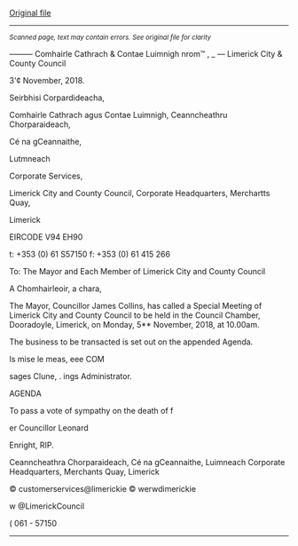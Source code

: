 [Original file](https://www.limerick.ie/sites/default/files/media/documents/2018-11/Agenda%20-%20Special%20Meeting%20of%20Limerick%20City%20and%20County%20Council%205-11-18.pdf)

---
*<small>Scanned page, text may contain errors. See original file for clarity</small>*  

_—_—_—_ Comhairle Cathrach
& Contae Luimnigh
nrom™ , _
— Limerick City
& County Council

3'¢ November, 2018.

Seirbhisi Corpardideacha,

Comhairle Cathrach agus Contae Luimnigh,
Ceanncheathru Chorparaideach,

Cé na gCeannaithe,

Lutmneach

Corporate Services,

Limerick City and County Council,
Corporate Headquarters,
Merchartts Quay,

Limerick

EIRCODE V94 EH90

t: +353 (0) 61 S57150
f: +353 (0) 61 415 266

To: The Mayor and Each Member of Limerick City and County Council

A Chomhairleoir, a chara,

The Mayor, Councillor James Collins, has called a Special Meeting of Limerick
City and County Council to be held in the Council Chamber, Dooradoyle,
Limerick, on Monday, 5** November, 2018, at 10.00am.

The business to be transacted is set out on the appended Agenda.

Is mise le meas,
eee COM

sages Clune,
. ings Administrator.

AGENDA

To pass a vote of sympathy on the death of f

er Councillor Leonard

Enright, RIP.

Ceanncheathra Chorparaideach, Cé na gCeannaithe, Luimneach
Corporate Headquarters, Merchants Quay, Limerick

© customerservices@limerickie
© werwdimerickie

w @LimerickCouncil

( 061 - 57150


---
